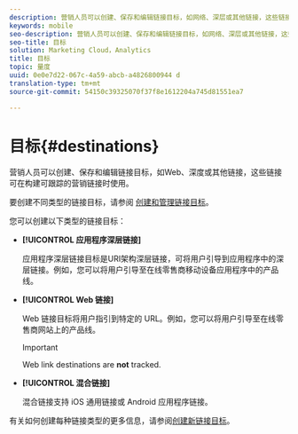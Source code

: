 ```yaml
---
description: 营销人员可以创建、保存和编辑链接目标，如网络、深层或其他链接，这些链接可在构建可跟踪的营销链接时使用。
keywords: mobile
seo-description: 营销人员可以创建、保存和编辑链接目标，如网络、深层或其他链接，这些链接可在构建可跟踪的营销链接时使用。
seo-title: 目标
solution: Marketing Cloud，Analytics
title: 目标
topic: 量度
uuid: 0e0e7d22-067c-4a59-abcb-a4826800944 d
translation-type: tm+mt
source-git-commit: 54150c39325070f37f8e1612204a745d81551ea7

---
```



# 目标{#destinations}

营销人员可以创建、保存和编辑链接目标，如Web、深度或其他链接，这些链接可在构建可跟踪的营销链接时使用。

要创建不同类型的链接目标，请参阅 [创建和管理链接目标](/help/using/acquisition-main/c-manage-link-destinations/c-manage-link-destinations.md)。

您可以创建以下类型的链接目标：

* **[!UICONTROL 应用程序深层链接]**

   应用程序深层链接目标是URI架构深层链接，可将用户引导到应用程序中的深层链接。例如，您可以将用户引导至在线零售商移动设备应用程序中的产品线。

* **[!UICONTROL Web 链接]**

   Web 链接目标将用户指引到特定的 URL。例如，您可以将用户引导至在线零售商网站上的产品线。

   >[!IMPORTANT]
   >
   >Web link destinations are **not** tracked.

* **[!UICONTROL 混合链接]**

   混合链接支持 iOS 通用链接或 Android 应用程序链接。

有关如何创建每种链接类型的更多信息，请参阅[创建新链接目标](/help/using/acquisition-main/c-manage-link-destinations/t-create-new-app-deep-link-destination.md)。
